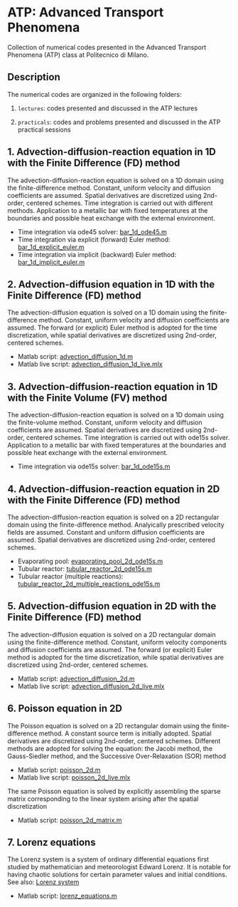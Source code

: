# ATP: Advanced Transport Phenomena
Collection of numerical codes presented in the Advanced Transport Phenomena (ATP) class at Politecnico di Milano.

Description
-----------
The numerical codes are organized in the following folders:

1. `lectures`: codes presented and discussed in the ATP lectures

2. `practicals`: codes and problems presented and discussed in the ATP practical sessions


## 1. Advection-diffusion-reaction equation in 1D with the Finite Difference (FD) method
The advection-diffusion-reaction equation is solved on a 1D domain using the finite-difference method. Constant, uniform velocity and diffusion coefficients are assumed. Spatial derivatives are discretized using 2nd-order, centered schemes. Time integration is carried out with different methods. Application to a metallic bar with fixed temperatures at the boundaries and possible heat exchange with the external environment.
* Time integration via ode45 solver: [bar_1d_ode45.m](lectures/FDM1D/bar_1d_ode45.m)
* Time integration via explicit (forward) Euler method: [bar_1d_explicit_euler.m](lectures/FDM1D/bar_1d_explicit_euler.m)
* Time integration via implicit (backward) Euler method: [bar_1d_implicit_euler.m](lectures/FDM1D/bar_1d_implicit_euler.m)

## 2. Advection-diffusion equation in 1D with the Finite Difference (FD) method
The advection-diffusion equation is solved on a 1D domain using the finite-difference method. Constant, uniform velocity and diffusion coefficients are assumed. The forward (or explicit) Euler method is adopted for the time discretization, while spatial derivatives are discretized using 2nd-order, centered schemes.
* Matlab script: [advection_diffusion_1d.m](lectures/FDM1D//advection_diffusion_1d.m)
* Matlab live script: [advection_diffusion_1d_live.mlx](lectures/FDM1D/advection_diffusion_1d_live.mlx)

## 3. Advection-diffusion-reaction equation in 1D with the Finite Volume (FV) method
The advection-diffusion-reaction equation is solved on a 1D domain using the finite-volume method. Constant, uniform velocity and diffusion coefficients are assumed. Spatial derivatives are discretized using 2nd-order, centered schemes. Time integration is carried out with ode15s solver. Application to a metallic bar with fixed temperatures at the boundaries and possible heat exchange with the external environment.
* Time integration via ode15s solver: [bar_1d_ode15s.m](lectures/FVM1D/bar_1d_ode15s.m)

## 4. Advection-diffusion-reaction equation in 2D with the Finite Difference (FD) method
The advection-diffusion-reaction equation is solved on a 2D rectangular domain using the finite-difference method. Analyically prescribed velocity fields are assumed. Constant and uniform diffusion coefficients are assumed. Spatial derivatives are discretized using 2nd-order, centered schemes.
* Evaporating pool: [evaporating_pool_2d_ode15s.m](lectures/FDM2D/evaporating_pool_2d_ode15s.m)
* Tubular reactor: [tubular_reactor_2d_ode15s.m](lectures/FDM2D/tubular_reactor_2d_ode15s.m)
* Tubular reactor (multiple reactions): [tubular_reactor_2d_multiple_reactions_ode15s.m](lectures/FDM2D/tubular_reactor_2d_multiple_reactions_ode15s.m)

## 5. Advection-diffusion equation in 2D with the Finite Difference (FD) method
The advection-diffusion equation is solved on a 2D rectangular domain using the finite-difference method. Constant, uniform velocity components and diffusion coefficients are assumed. The forward (or explicit) Euler method is adopted for the time discretization, while spatial derivatives are discretized using 2nd-order, centered schemes.
* Matlab script: [advection_diffusion_2d.m](lectures/FDM2D/advection_diffusion_2d.m)
* Matlab live script: [advection_diffusion_2d_live.mlx](lectures/FDM2D/advection_diffusion_2d_live.mlx)

## 6. Poisson equation in 2D
The Poisson equation is solved on a 2D rectangular domain using the finite-difference method. A constant source term is initially adopted. Spatial derivatives are discretized using 2nd-order, centered schemes. Different methods are adopted for solving the equation: the Jacobi method, the Gauss-Siedler method, and the Successive Over-Relaxation (SOR) method
* Matlab script: [poisson_2d.m](lectures/FDM2D/poisson_2d.m)
* Matlab live script: [poisson_2d_live.mlx](lectures/FDM2D/poisson_2d_live.mlx)

The same Poisson equation is solved by explicitly assembling the sparse matrix corresponding to the linear system arising after the spatial discretization
* Matlab script: [poisson_2d_matrix.m](lectures/FDM2D/poisson_2d_matrix.m)

## 7. Lorenz equations
The Lorenz system is a system of ordinary differential equations first studied by mathematician and meteorologist Edward Lorenz. It is notable for having chaotic solutions for certain parameter values and initial conditions. See also: [Lorenz system](https://en.wikipedia.org/wiki/Lorenz_system)
* Matlab script: [lorenz_equations.m](lectures/turbulence/lorenz_equations.m)
